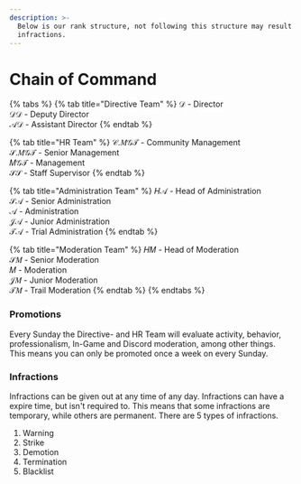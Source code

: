```yaml
---
description: >-
  Below is our rank structure, not following this structure may result in
  infractions.
---
```


# Chain of Command

{% tabs %}
{% tab title="Directive Team" %}
𝒟 - Director\
𝒟𝒟 - Deputy Director\
𝒜𝒟 - Assistant Director
{% endtab %}

{% tab title="HR Team" %}
𝒞.𝑀𝒢𝒯 - Community Management\
𝒮.𝑀𝒢𝒯 - Senior Management\
𝑀𝒢𝒯 - Management\
𝒮𝒮 - Staff Supervisor
{% endtab %}

{% tab title="Administration Team" %}
𝐻𝒜 - Head of Administration\
𝒮𝒜 - Senior Administration\
𝒜 - Administration\
𝒥𝒜 - Junior Administration\
𝒯𝒜 - Trial Administration
{% endtab %}

{% tab title="Moderation Team" %}
𝐻𝑀 - Head of Moderation\
𝒮𝑀 - Senior Moderation\
𝑀 - Moderation\
𝒥𝑀 - Junior Moderation\
𝒯𝑀 - Trail Moderation
{% endtab %}
{% endtabs %}

### Promotions

Every Sunday the Directive- and HR Team will evaluate activity, behavior, professionalism, In-Game and Discord moderation, among other things.  This means you can only be promoted once a week on every Sunday.

### Infractions

Infractions can be given out at any time of any day. Infractions can have a expire time, but isn't required to. This means that some infractions are temporary, while others are permanent. There are 5 types of infractions.

1. Warning
2. Strike
3. Demotion
4. Termination
5. Blacklist
